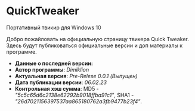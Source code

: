 # QuickTweaker

Портативный твикир для Windows 10

Добро пожайловать на официальную страницу твикера Quick Tweaker. Здесь будут публиковаться официальные версии и доп материалы к программе. 


- **Данные о последней версии:**
- **Автор программы**: *Dimiklion*
- **Актуальная версия**: *Pre-Relese 0.0.1 (Выпущен)*
- **Дата публикации версии**: *06.02.23*
- **Контрольная хэш сумма**: MD5 - *"5c5c65d6c2138e62292b9018ffba91c1"*, SHA1 - *"26d7021156397537aa865180762a3fb9477b23f4"*.


